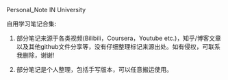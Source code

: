 Personal_Note IN University

自用学习笔记合集:

1. 部分笔记来源于各类视频(Bilibili，Coursera，Youtube etc.)，知乎/博客文章以及其他github文件分享等，没有仔细整理标记来源出处。如有侵权，可联系我删除，谢谢!

2. 部分笔记是个人整理，包括手写版本，可以任意搬运使用。
